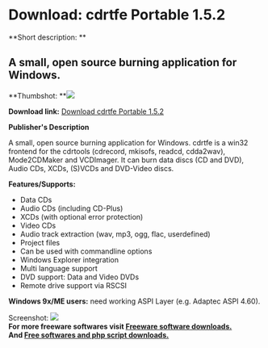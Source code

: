 # Download: cdrtfe Portable 1.5.2

**Short description: **

## A small, open source burning application for Windows.

  
**Thumbshot: **![](http://www.freewarefiles.com/screenshot/cdrtfrte_md.jpg)   
  
**Download link:** [Download cdrtfe Portable 1.5.2](http://freesoftwares.boysofts.com/Cdrtfe_program_40737.html)  
  

**Publisher's Description**  
  

A small, open source burning application for Windows. cdrtfe is a win32
frontend for the cdrtools (cdrecord, mkisofs, readcd, cdda2wav), Mode2CDMaker
and VCDImager. It can burn data discs (CD and DVD), Audio CDs, XCDs, (S)VCDs
and DVD-Video discs.

**Features/Supports:**

  * Data CDs 
  * Audio CDs (including CD-Plus) 
  * XCDs (with optional error protection) 
  * Video CDs 
  * Audio track extraction (wav, mp3, ogg, flac, userdefined) 
  * Project files 
  * Can be used with commandline options 
  * Windows Explorer integration 
  * Multi language support 
  * DVD support: Data and Video DVDs 
  * Remote drive support via RSCSI 

**Windows 9x/ME users:** need working ASPI Layer (e.g. Adaptec ASPI 4.60).

  
  
Screenshot: ![](http://www.freewarefiles.com/screenshot/cdrtfrte.jpg)  
**For more freeware softwares visit [Freeware software downloads.](http://freesoftwares.boysofts.com/)**   
**And [Free softwares and php script downloads.](http://www.boysofts.com/)**

